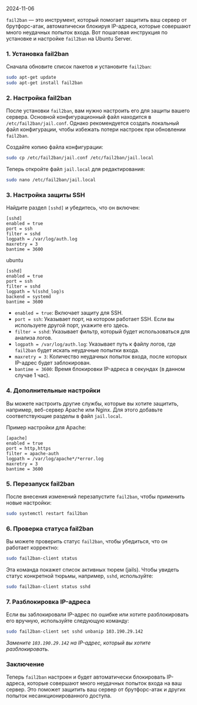 2024-11-06

`fail2ban` — это инструмент, который помогает защитить ваш сервер от брутфорс-атак, автоматически блокируя IP-адреса, которые совершают много неудачных попыток входа. Вот пошаговая инструкция по установке и настройке `fail2ban` на Ubuntu Server.

### 1. Установка fail2ban

Сначала обновите список пакетов и установите `fail2ban`:
```bash
sudo apt-get update
sudo apt-get install fail2ban
```

### 2. Настройка fail2ban

После установки `fail2ban`, вам нужно настроить его для защиты вашего сервера. Основной конфигурационный файл находится в `/etc/fail2ban/jail.conf`. Однако рекомендуется создать локальный файл конфигурации, чтобы избежать потери настроек при обновлении `fail2ban`.

Создайте копию файла конфигурации:
```bash
sudo cp /etc/fail2ban/jail.conf /etc/fail2ban/jail.local
```

Теперь откройте файл `jail.local` для редактирования:
```bash
sudo nano /etc/fail2ban/jail.local
```

### 3. Настройка защиты SSH

Найдите раздел `[sshd]` и убедитесь, что он включен:
```
[sshd]
enabled = true
port = ssh
filter = sshd
logpath = /var/log/auth.log
maxretry = 3
bantime = 3600
```

ubuntu
```
[sshd]
enabled = true
port = ssh
filter = sshd
logpath = %(sshd_log)s
backend = systemd
bantime = 3600
```

- `enabled = true`: Включает защиту для SSH.  
- `port = ssh`: Указывает порт, на котором работает SSH. Если вы используете другой порт, укажите его здесь.  
- `filter = sshd`: Указывает фильтр, который будет использоваться для анализа логов.  
- `logpath = /var/log/auth.log`: Указывает путь к файлу логов, где `fail2ban` будет искать неудачные попытки входа.  
- `maxretry = 3`: Количество неудачных попыток входа, после которых IP-адрес будет заблокирован.  
- `bantime = 3600`: Время блокировки IP-адреса в секундах (в данном случае 1 час).
### 4. Дополнительные настройки

Вы можете настроить другие службы, которые вы хотите защитить, например, веб-сервер Apache или Nginx. Для этого добавьте соответствующие разделы в файл `jail.local`.

Пример настройки для Apache:

```
[apache]
enabled = true
port = http,https
filter = apache-auth
logpath = /var/log/apache*/*error.log
maxretry = 3
bantime = 3600
```

### 5. Перезапуск fail2ban

После внесения изменений перезапустите `fail2ban`, чтобы применить новые настройки:
```bash
sudo systemctl restart fail2ban
```

### 6. Проверка статуса fail2ban

Вы можете проверить статус `fail2ban`, чтобы убедиться, что он работает корректно:
```bash
sudo fail2ban-client status
```

Эта команда покажет список активных тюрем (jails). Чтобы увидеть статус конкретной тюрьмы, например, `sshd`, используйте:
```bash
sudo fail2ban-client status sshd
```

### 7. Разблокировка IP-адреса

Если вы заблокировали IP-адрес по ошибке или хотите разблокировать его вручную, используйте следующую команду:

```bash
sudo fail2ban-client set sshd unbanip 103.190.29.142
```
*Замените `103.190.29.142` на IP-адрес, который вы хотите разблокировать.*

### Заключение

Теперь `fail2ban` настроен и будет автоматически блокировать IP-адреса, которые совершают много неудачных попыток входа на ваш сервер. Это поможет защитить ваш сервер от брутфорс-атак и других попыток несанкционированного доступа.